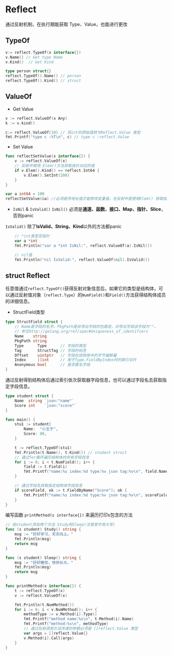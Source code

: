 # Reflect

通过反射机制，在执行期能获取 Type、Value，也能进行更改

## TypeOf

```go
v:= reflect.TypeOf(x interface{})
v.Name() // Get type Name
v.Kind()  // Get Kind

type person struct{}
reflect.TypeOf().Name() // person
reflect.TypeOf().Kind() // struct

```

## ValueOf
- Get Value
```go
v := reflect.ValueOf(x Any)
k := v.kind()

c:= reflect.ValueOf(10) // 将int的原始值转为Reflect.Value 类型
fmt.Printf("type c :%T\n", c) // type c :reflect.Value

```

- Set Value
```go
func reflectSetValue(x interface{}) {
	v := reflect.ValueOf(x)
	// 反射中使用 Elem()方法获取指针对应的值
	if v.Elem().Kind() == reflect.Int64 {
		v.Elem().SetInt(200)
	}
}

var a int64 = 100
reflectSetValue(&a) //必须是传地址值才能修改变量值，在反射中是使用Elem() 获取指针对应值

```

- `IsNil` & `IsValid()`
`IsNil()` 必须是**通道、函数、接口、Map、指针、Slice**，否则panic

`IsValid()` 除了**IsValid、String、Kind**以外的方法都panic
```go
    // *int类型空指针
	var a *int
	fmt.Println("var a *int IsNil:", reflect.ValueOf(a).IsNil())

	// nil值
	fmt.Println("nil IsValid:", reflect.ValueOf(nil).IsValid())

```

## struct Reflect

任意值通过`reflect.TypeOf()`获得反射对象信息后，如果它的类型是结构体，可以通过反射值对象（`reflect.Type`）的`NumField()`和`Field()`方法获得结构体成员的详细信息。

- StructField类型
```go
type StructField struct {
    // Name是字段的名字。PkgPath是非导出字段的包路径，对导出字段该字段为""。
    // 参见http://golang.org/ref/spec#Uniqueness_of_identifiers
    Name    string
    PkgPath string
    Type      Type      // 字段的类型
    Tag       StructTag // 字段的标签
    Offset    uintptr   // 字段在结构体中的字节偏移量
    Index     []int     // 用于Type.FieldByIndex时的索引切片
    Anonymous bool      // 是否匿名字段
}

```

通过反射得到结构体后通过索引依次获取器字段信息，也可以通过字段名去获取指定字段信息。
```go
type student struct {
	Name  string `json:"name"`
	Score int    `json:"score"`
}

func main() {
	stu1 := student{
		Name:  "小王子",
		Score: 90,
	}

	t := reflect.TypeOf(stu1)
	fmt.Println(t.Name(), t.Kind()) // student struct
	// 通过for循环遍历结构体的所有字段信息
	for i := 0; i < t.NumField(); i++ {
		field := t.Field(i)
		fmt.Printf("name:%s index:%d type:%v json tag:%v\n", field.Name, field.Index, field.Type, field.Tag.Get("json"))
	}

	// 通过字段名获取指定结构体字段信息
	if scoreField, ok := t.FieldByName("Score"); ok {
		fmt.Printf("name:%s index:%d type:%v json tag:%v\n", scoreField.Name, scoreField.Index, scoreField.Type, scoreField.Tag.Get("json"))
	}
}

```

编写函数 `printMethod(s interface{})` 来遍历打印s包含的方法
```go
// 给student添加两个方法 Study和Sleep(注意首字母大写)
func (s student) Study() string {
	msg := "好好学习，天天向上。"
	fmt.Println(msg)
	return msg
}

func (s student) Sleep() string {
	msg := "好好睡觉，快快长大。"
	fmt.Println(msg)
	return msg
}

func printMethod(x interface{}) {
	t := reflect.TypeOf(x)
	v := reflect.ValueOf(x)

	fmt.Println(t.NumMethod())
	for i := 0; i < v.NumMethod(); i++ {
		methodType := v.Method(i).Type()
		fmt.Printf("method name:%s\n", t.Method(i).Name)
		fmt.Printf("method:%s\n", methodType)
		// 通过反射调用方法传递的参数必须是 []reflect.Value 类型
		var args = []reflect.Value{}
		v.Method(i).Call(args)
	}
}
```